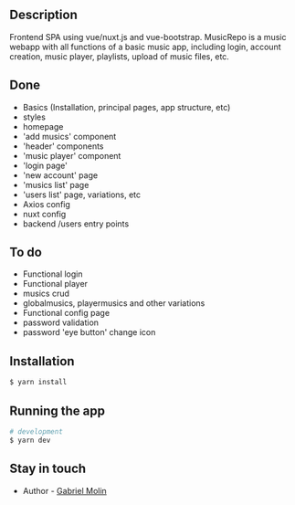 ## Description

Frontend SPA using vue/nuxt.js and vue-bootstrap. MusicRepo is a music webapp with all functions of a basic music app, including login, account creation, music player, playlists, upload of music files, etc.

## Done

- Basics (Installation, principal pages, app structure, etc)
- styles
- homepage
- 'add musics' component
- 'header' components
- 'music player' component
- 'login page'
- 'new account' page
- 'musics list' page
- 'users list' page, variations, etc
- Axios config
- nuxt config
- backend /users entry points



## To do
- Functional login
- Functional player
- musics crud
- globalmusics, playermusics and other variations
- Functional config page 
- password validation
- password 'eye button' change icon

## Installation

```bash
$ yarn install
```

## Running the app

```bash
# development
$ yarn dev
```

## Stay in touch

- Author - [Gabriel Molin](https://www.linkedin.com/in/gabriel-molin-0252661b6/)
